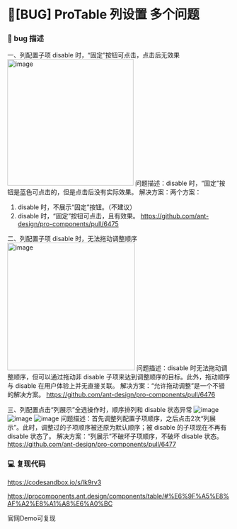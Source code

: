 # 🐛[BUG] ProTable 列设置 多个问题

### 🐛 bug 描述

一、列配置子项 disable 时，“固定”按钮可点击，点击后无效果
<img width="285" alt="image" src="https://user-images.githubusercontent.com/29817353/211002380-26a5e72d-ef0d-42c0-b19b-e1ca9be986be.png">
问题描述：disable 时，“固定”按钮是蓝色可点击的，但是点击后没有实际效果。
解决方案：两个方案：

1. disable 时，不展示“固定”按钮。（不建议）
2. disable 时，“固定”按钮可点击，且有效果。 https://github.com/ant-design/pro-components/pull/6475

二、列配置子项 disable 时，无法拖动调整顺序
<img width="288" alt="image" src="https://user-images.githubusercontent.com/29817353/211002802-42e056c1-51cc-43f4-bc21-aebb1748e673.png">
问题描述：disable 时无法拖动调整顺序，但可以通过拖动非 disable 子项来达到调整顺序的目标。此外，拖动顺序与 disable 在用户体验上并无直接关联。
解决方案：“允许拖动调整”是一个不错的解决方案。 https://github.com/ant-design/pro-components/pull/6476

三、列配置点击“列展示”全选操作时，顺序排列和 disable 状态异常
![image](https://user-images.githubusercontent.com/29817353/211003734-ac0787f5-11f9-486b-9c08-2ec21128ddd7.png)
![image](https://user-images.githubusercontent.com/29817353/211003752-4e40820a-1afd-464c-9700-e4cf5d3f83d6.png)
![image](https://user-images.githubusercontent.com/29817353/211003766-54bdd7db-9895-40fc-853c-be1d6445cae3.png)
问题描述：首先调整列配置子项顺序，之后点击2次“列展示”。此时，调整过的子项顺序被还原为默认顺序；被 disable 的子项现在不再有 disable 状态了。
解决方案：“列展示”不破坏子项顺序，不破坏 disable 状态。 https://github.com/ant-design/pro-components/pull/6477

### 💻 复现代码

https://codesandbox.io/s/lk9rv3

https://procomponents.ant.design/components/table/#%E6%9F%A5%E8%AF%A2%E8%A1%A8%E6%A0%BC

官网Demo可复现
